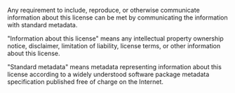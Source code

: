 Any requirement to include, reproduce, or otherwise communicate information about this license can be met by communicating the information with standard metadata.

"Information about this license" means any intellectual property ownership notice, disclaimer, limitation of liability, license terms, or other information about this license.

"Standard metadata" means metadata representing information about this license according to a widely understood software package metadata specification published free of charge on the Internet.
